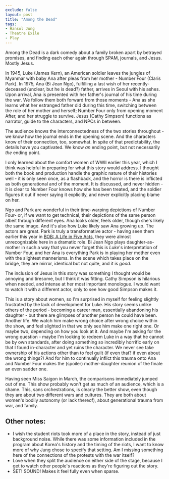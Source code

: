 ```yaml
---
exclude: false
layout: post
title: "Among the Dead"
tags:
- Hansol Jung
- Theatre Exile
- Play
---
```

Among the Dead is a dark comedy about a family broken apart by betrayed promises, and finding each other again through SPAM, journals, and Jesus. Mostly Jesus.

In 1945, Luke (James Kern), an American soldier leaves the jungles of Myanmar with baby Ana after pleas from her mother - Number Four (Claris Park). In 1975, Ana (Bi Jean Ngo), fulfilling a last wish of her recently-deceased (unclear, but he is dead?) father, arrives in Seoul with his ashes. Upon arrival, Ana is presented with her father's journal of his time during the war. We follow them both forward from those moments - Ana as she learns what her estranged father did during this time, switching between the role of her mother and herself; Number Four only from opening moment After, and her struggle to survive. Jesus (Cathy Simpson) functions as narrator, guide to the characters, and NPCs in between.

The audience knows the interconnectedness of the two stories throughout - we know how the journal ends in the opening scene. And the characters know of their connection, too, somewhat. In spite of that predictability, the details have you captivated. We know *an* ending point, but not necessarily *the* ending point.

I only learned about the comfort women of WWII earlier this year, which I think was helpful in preparing for what this story would address. I thought both the book and production handle the graphic nature of their histories well - it is only seen once, as a flashback, and the horror is there is inflicted as both generational and of the moment. It is discussed, and never hidden - it is clear to Number Four knows how she has been treated, and the soldier figures it out if never saying it explicitly, and never explicitly placing blame on her.

Ngo and Park are wonderful in their time-warping depictions of Number Four- or, if we want to get technical, their depictions of the same person albeit through different eyes. Ana looks older, feels older, though she's likely the same image. And it's also how Luke likely saw Ana growing up. The actors are great. Park is truly a transformative actor - having seen them earlier this year in [BOB: A Life in Five Acts]({{_posts/2019-03-09-bob-a-life-in-five-acts}}), they were almost unrecognizable here in a dramatic role. Bi Jean Ngo plays daughter-as-mother in such a way that you never forget this is *Luke*'s interpretation of Number Four, and her Ana is everything Park is in playing her mother even with the slightest mannerisms. In the scene which takes place on the bridge, they are mirror, identical but not quite, and it is *good.*

The inclusion of Jesus in this story was something I thought would be annoying and tiresome, but I think it was fitting. Cathy Simpson is hilarious when needed, and intense at her most important monologue. I would want to watch it with a different actor, only to see how good Simpson makes it.

This is a story about women, so I'm surprised in myself for feeling slightly frustrated by the lack of development for Luke. His story seems unlike others of the period - becoming a career man, essentially abandoning his daughter - but there are glimpses of another person he could have been. Another life. We watch him make wrong choice after wrong choice within the show, and feel slighted in that we only see him make one right one. Or maybe two, depending on how you look at it. And maybe I'm asking for the wrong question - maybe I'm looking to redeem Luke in a way that he cannot be by own standards, after doing something so incredibly horrific early on that I found in-character and yet ruins the character. We never see take ownership of his actions other than to feel guilt (if even that? if even about the wrong things?) And for him to continually inflict this trauma onto Ana and Number Four makes the (spoiler) mother-daughter reunion of the finale an even sadder one.

Having seen Miss Saigon in March, the comparisons immediately jumped out of me. This show probably won't get as much of an audience, which is a shame. This, sans orchestrations, is clearly the better show, even though they are about two different wars and cultures. They are both about women's bodily autonomy (or lack thereof), about generational trauma from war, and family.

## Other notes:
* I wish the student riots took more of a place in the story, instead of just background noise. While there was some information included in the program about Korea's history and the timing of the riots, I want to know more of why Jung chose to specify that setting. Am I missing something here of the connections of the protests with the war itself?
* Love when they split the audience on either side of the stage, because I get to watch other people's reactions as they're figuring out the story.
* SET! SOUND! Makes it feel fully even when sparse.
